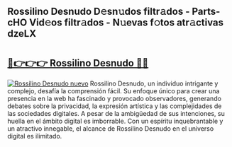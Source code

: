 ## Rossilino Desnudo D𝚎sn𝚞dos filtr𝚊dos - Parts-cHO Vid𝚎os filtr𝚊dos - N𝚞evas f𝚘tos atr𝚊ctivas dzeLX

# <h2><a href="http://mb2wliw.tromn.icu/?c=Rossilino+Desnudo">🔗👉👉👉 Rossilino Desnudo 🔗🔗</a></h2>

[![Rossilino Desnudo nuevo](https://i.imgur.com/pEAQMta.gif)](http://mb2wliw.tromn.icu/?c=Rossilino+Desnudo)
Rossilino Desnudo, un individuo intrigante y complejo, desafía la comprensión fácil. Su enfoque único para crear una presencia en la web ha fascinado y provocado observadores, generando debates sobre la privacidad, la expresión artística y las complejidades de las sociedades digitales. A pesar de la ambigüedad de sus intenciones, su huella en el ámbito digital es imborrable. Con un espíritu inquebrantable y un atractivo innegable, el alcance de Rossilino Desnudo en el universo digital es ilimitado.
